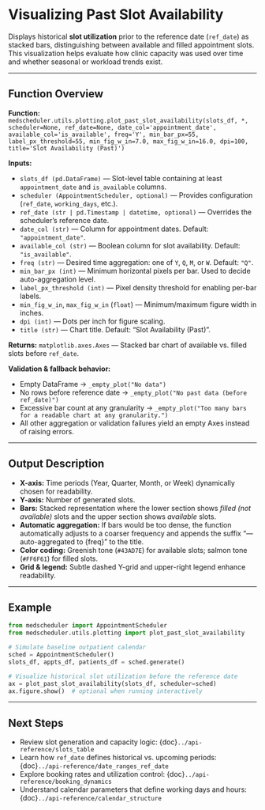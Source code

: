 # Visualizing Past Slot Availability

Displays historical **slot utilization** prior to the reference date (`ref_date`) as stacked bars, distinguishing between available and filled appointment slots. This visualization helps evaluate how clinic capacity was used over time and whether seasonal or workload trends exist.

---

## Function Overview
**Function:** `medscheduler.utils.plotting.plot_past_slot_availability(slots_df, *, scheduler=None, ref_date=None, date_col='appointment_date', available_col='is_available', freq='Y', min_bar_px=55, label_px_threshold=55, min_fig_w_in=7.0, max_fig_w_in=16.0, dpi=100, title='Slot Availability (Past)')`

**Inputs:**
- `slots_df (pd.DataFrame)` — Slot-level table containing at least `appointment_date` and `is_available` columns.
- `scheduler (AppointmentScheduler, optional)` — Provides configuration (`ref_date`, `working_days`, etc.).
- `ref_date (str | pd.Timestamp | datetime, optional)` — Overrides the scheduler’s reference date.
- `date_col (str)` — Column for appointment dates. Default: `"appointment_date"`.
- `available_col (str)` — Boolean column for slot availability. Default: `"is_available"`.
- `freq (str)` — Desired time aggregation: one of `Y`, `Q`, `M`, or `W`. Default: `"Q"`.
- `min_bar_px (int)` — Minimum horizontal pixels per bar. Used to decide auto-aggregation level.
- `label_px_threshold (int)` — Pixel density threshold for enabling per-bar labels.
- `min_fig_w_in`, `max_fig_w_in` (`float`) — Minimum/maximum figure width in inches.
- `dpi (int)` — Dots per inch for figure scaling.
- `title (str)` — Chart title. Default: “Slot Availability (Past)”.

**Returns:** `matplotlib.axes.Axes` — Stacked bar chart of available vs. filled slots before `ref_date`.

**Validation & fallback behavior:**
- Empty DataFrame → `_empty_plot("No data")`
- No rows before reference date → `_empty_plot("No past data (before ref_date)")`
- Excessive bar count at any granularity → `_empty_plot("Too many bars for a readable chart at any granularity.")`
- All other aggregation or validation failures yield an empty Axes instead of raising errors.

---

## Output Description
- **X-axis:** Time periods (Year, Quarter, Month, or Week) dynamically chosen for readability.  
- **Y-axis:** Number of generated slots.
- **Bars:** Stacked representation where the lower section shows *filled (not available)* slots and the upper section shows *available* slots.
- **Automatic aggregation:** If bars would be too dense, the function automatically adjusts to a coarser frequency and appends the suffix “— auto-aggregated to {freq}” to the title.
- **Color coding:** Greenish tone (`#43AD7E`) for available slots; salmon tone (`#FF6F61`) for filled slots.
- **Grid & legend:** Subtle dashed Y-grid and upper-right legend enhance readability.

---

## Example
```python
from medscheduler import AppointmentScheduler
from medscheduler.utils.plotting import plot_past_slot_availability

# Simulate baseline outpatient calendar
sched = AppointmentScheduler()
slots_df, appts_df, patients_df = sched.generate()

# Visualize historical slot utilization before the reference date
ax = plot_past_slot_availability(slots_df, scheduler=sched)
ax.figure.show()  # optional when running interactively
```

---

## Next Steps
- Review slot generation and capacity logic: {doc}`../api-reference/slots_table`
- Learn how `ref_date` defines historical vs. upcoming periods: {doc}`../api-reference/date_ranges_ref_date`
- Explore booking rates and utilization control: {doc}`../api-reference/booking_dynamics`
- Understand calendar parameters that define working days and hours: {doc}`../api-reference/calendar_structure`

